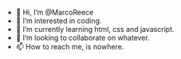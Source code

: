 - 👋 Hi, I’m @MarcoReece
- 👀 I’m interested in coding.
- 🌱 I’m currently learning html, css and javascript.
- 💞️ I’m looking to collaborate on whatever.
- 📫 How to reach me, is nowhere.

<!---
MarcoReece/MarcoReece is a ✨ special ✨ repository because its `README.md` (this file) appears on your GitHub profile.
You can click the Preview link to take a look at your changes.
--->
